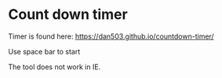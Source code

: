 
# Count down timer

Timer is found here: https://dan503.github.io/countdown-timer/

Use space bar to start

The tool does not work in IE.
